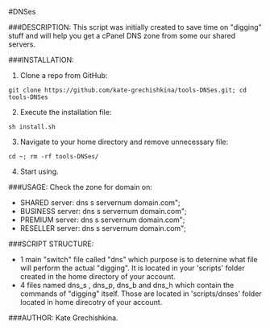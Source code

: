 #DNSes

###DESCRIPTION:
This script was initially created to save time on "digging" stuff and will help you get a cPanel DNS zone from some our shared servers.

###INSTALLATION:
1. Clone a repo from GitHub:
```shell
git clone https://github.com/kate-grechishkina/tools-DNSes.git; cd tools-DNSes
```
2. Execute the installation file:
```shell
sh install.sh
```
3. Navigate to your home directory and remove unnecessary file:
```shell
cd ~; rm -rf tools-DNSes/
```
4. Start using.

###USAGE:
Check the zone for domain on:
- SHARED server: dns s servernum domain.com";
- BUSINESS server: dns s servernum domain.com";
- PREMIUM server: dns s servernum domain.com";
- RESELLER server: dns s servernum domain.com";

###SCRIPT STRUCTURE:
- 1 main "switch" file called "dns" which purpose is to deternine what file will perform the actual "digging". It is located in your 'scripts' folder created in the home directory of your account. 
- 4 files named dns_s , dns_p, dns_b and dns_h which contain the commands of "digging" itself. Those are located in 'scripts/dnses' folder located in home direcotry of your account.

###AUTHOR: Kate Grechishkina.
